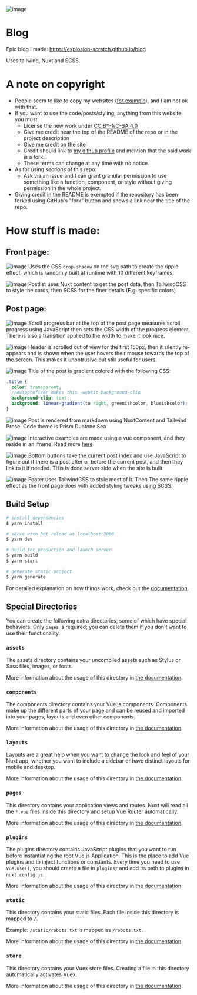 ![image](https://user-images.githubusercontent.com/61319150/135258792-a742d3d7-5246-4348-bd5b-cf1972a288b9.png)

# Blog

Epic blog I made: https://explosion-scratch.github.io/blog

Uses tailwind, Nuxt and SCSS.

# A note on copyright
- People seem to like to copy my websites ([for example](https://mmroshani.github.io/)), and I am not ok with that.
- If you want to use the code/posts/styling, anything from this website you must:
  - License the new work under [CC BY-NC-SA 4.0](https://creativecommons.org/licenses/by-nc-sa/4.0/)
  - Give me credit near the top of the README of the repo or in the project description
  - Give me credit on the site
  - Credit should link to [my github profile](https://github.com/explosion-scratch) and mention that the said work is a fork.
  - These terms can change at any time with no notice.
- As for using _sections_ of this repo:
  - Ask via an issue and I can grant granular permission to use something like a function, component, or style without giving permission in the whole project.
- Giving credit in the README is exempted if the repository has been forked using GitHub's "fork" button and shows a link near the title of the repo.

# How stuff is made:

## Front page:
![image](https://user-images.githubusercontent.com/61319150/135258815-d289641e-0edd-40ee-b633-7f7900ab94f9.png)
Uses the CSS `drop-shadow` on the svg path to create the ripple effect, which is randomly built at runtime with 10 different keyframes.

![image](https://user-images.githubusercontent.com/61319150/135258937-3debc5dd-48c1-419e-bb71-06be0e0f6602.png)
Postlist uses Nuxt content to get the post data, then TailwindCSS to style the cards, then SCSS for the finer details (E.g. specific colors)


## Post page:
![image](https://user-images.githubusercontent.com/61319150/135259097-dce13102-186c-4ad5-9476-548d43d90e17.png)
Scroll progress bar at the top of the post page measures scroll progress using JavaScript then sets the CSS width of the progress element. There is also a transition applied to the width to make it look nice.

![image](https://user-images.githubusercontent.com/61319150/135259231-a5e431f9-01be-4dc7-9a02-9038c426a62c.png)
Header is scrolled out of view for the first 150px, then it silently re-appears and is shown when the user hovers their mouse towards the top of the screen. This makes it unobtrusive but still useful for users.

![image](https://user-images.githubusercontent.com/61319150/135259342-25b85073-7112-4fe0-ba88-b9e76fd0710a.png)
Title of the post is gradient colored with the following CSS:
```scss
.title {
  color: transparent;
  //Autoprefixer makes this -webkit-background-clip
  background-clip: text;
  background: linear-gradient(to right, greenishcolor, blueishcolor);
}
```

![image](https://user-images.githubusercontent.com/61319150/135259523-b23b2827-e589-4a92-9544-fd45636faeab.png)
Post is rendered from markdown using NuxtContent and Tailwind Prose. Code theme is Prism Duotone Sea

![image](https://user-images.githubusercontent.com/61319150/135259632-c6f8cd2f-5a8e-4c68-95ac-7ac315ff47c4.png)
Interactive examples are made using a vue component, and they reside in an iframe. Read more [here](https://explosion-scratch.github.io/blog/codeeditors)

![image](https://user-images.githubusercontent.com/61319150/135259745-ae717bab-229f-4048-b2e9-e5f1b6bc733c.png)
Bottom buttons take the current post index and use JavaScript to figure out if there is a post after or before the current post, and then they link to it if needed. THis is done server side when the site is built.

![image](https://user-images.githubusercontent.com/61319150/135259851-bf9f528a-48ad-4850-ad21-1aeaf9f4a247.png)
Footer uses TailwindCSS to style most of it. Then The same ripple effect as the front page does with added styling tweaks using SCSS.

## Build Setup

```bash
# install dependencies
$ yarn install

# serve with hot reload at localhost:3000
$ yarn dev

# build for production and launch server
$ yarn build
$ yarn start

# generate static project
$ yarn generate
```

For detailed explanation on how things work, check out the [documentation](https://nuxtjs.org).

## Special Directories

You can create the following extra directories, some of which have special behaviors. Only `pages` is required; you can delete them if you don't want to use their functionality.

### `assets`

The assets directory contains your uncompiled assets such as Stylus or Sass files, images, or fonts.

More information about the usage of this directory in [the documentation](https://nuxtjs.org/docs/2.x/directory-structure/assets).

### `components`

The components directory contains your Vue.js components. Components make up the different parts of your page and can be reused and imported into your pages, layouts and even other components.

More information about the usage of this directory in [the documentation](https://nuxtjs.org/docs/2.x/directory-structure/components).

### `layouts`

Layouts are a great help when you want to change the look and feel of your Nuxt app, whether you want to include a sidebar or have distinct layouts for mobile and desktop.

More information about the usage of this directory in [the documentation](https://nuxtjs.org/docs/2.x/directory-structure/layouts).


### `pages`

This directory contains your application views and routes. Nuxt will read all the `*.vue` files inside this directory and setup Vue Router automatically.

More information about the usage of this directory in [the documentation](https://nuxtjs.org/docs/2.x/get-started/routing).

### `plugins`

The plugins directory contains JavaScript plugins that you want to run before instantiating the root Vue.js Application. This is the place to add Vue plugins and to inject functions or constants. Every time you need to use `Vue.use()`, you should create a file in `plugins/` and add its path to plugins in `nuxt.config.js`.

More information about the usage of this directory in [the documentation](https://nuxtjs.org/docs/2.x/directory-structure/plugins).

### `static`

This directory contains your static files. Each file inside this directory is mapped to `/`.

Example: `/static/robots.txt` is mapped as `/robots.txt`.

More information about the usage of this directory in [the documentation](https://nuxtjs.org/docs/2.x/directory-structure/static).

### `store`

This directory contains your Vuex store files. Creating a file in this directory automatically activates Vuex.

More information about the usage of this directory in [the documentation](https://nuxtjs.org/docs/2.x/directory-structure/store).
